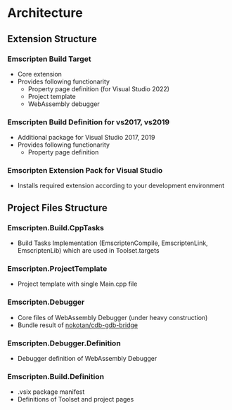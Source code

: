 # Architecture

## Extension Structure

### Emscripten Build Target

- Core extension
- Provides following functionarity
  - Property page definition (for Visual Studio 2022)
  - Project template
  - WebAssembly debugger

### Emscripten Build Definition for vs2017, vs2019

- Additional package for Visual Studio 2017, 2019
- Provides following functionarity
  - Property page definition

### Emscripten Extension Pack for Visual Studio

- Installs required extension according to your development environment

## Project Files Structure

### Emscripten.Build.CppTasks

- Build Tasks Implementation (EmscriptenCompile, EmscriptenLink, EmscriptenLib) which are used in Toolset.targets

### Emscripten.ProjectTemplate

- Project template with single Main.cpp file

### Emscripten.Debugger

- Core files of WebAssembly Debugger (under heavy construction)
- Bundle result of [nokotan/cdb-gdb-bridge](https://github.com/nokotan/cdp-gdb-bridge)

### Emscripten.Debugger.Definition

- Debugger definition of WebAssembly Debugger

### Emscripten.Build.Definition

- .vsix package manifest
- Definitions of Toolset and project pages

